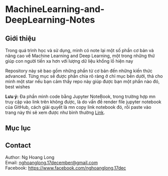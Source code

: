 # MachineLearning-and-DeepLearning-Notes
## Giới thiệu
Trong quá trình học và sử dụng, mình có note lại một số phần cơ bản và nâng cao về Machine Learning and Deep Learning, một trong những thứ giúp con người tiến xa hơn với lượng dữ liệu khổng lồ hiện nay

Repository này sẽ bao gồm những phần từ cơ bản đến những kiến thức advanced. Từng mục sẽ được phân chia rõ ràng ở chỉ mục bên dưới, thả cho mình một star nếu bạn cảm thấy repo này giúp được bạn một phần nào đó, best wishes

**Lưu ý:** Đa phần mình code bằng Jupyter NoteBook, trong trường hợp mn truy cập vào link trên không được, là do vấn đề render file jupyter notebook của GitHub, cách giải quyết là mn copy link notebook đó, rồi paste vào trang này thì sẽ xem được như bình thường [Link](https://nbviewer.jupyter.org/).

## Mục lục

## Contact

Author: Ng Hoang Long  
Email: <nghoanglong.17december@gmail.com>  
Facebook: <https://www.facebook.com/nghoanglong.17dec>
